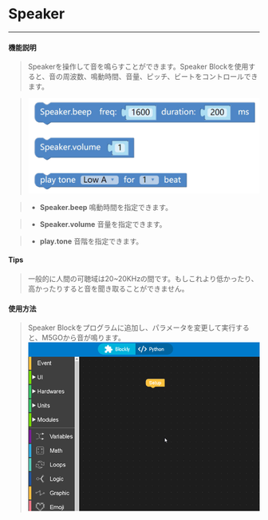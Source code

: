 # Speaker
__________________________

#### 機能説明

>Speakerを操作して音を鳴らすことができます。Speaker Blockを使用すると、音の周波数、鳴動時間、音量、ピッチ、ビートをコントロールできます。

>![Speaker](/image/Hardwares/Speaker.png)

>* __Speaker.beep__
鳴動時間を指定できます。

>* __Speaker.volume__
音量を指定できます。

>* __play.tone__
音階を指定できます。

#### Tips

>一般的に人間の可聴域は20~20KHzの間です。もしこれより低かったり、高かったりすると音を聞き取ることができません。

#### 使用方法

>Speaker Blockをプログラムに追加し、パラメータを変更して実行すると、M5GOから音が鳴ります。
>![RGB_user](/image/Hardwares/Speaker_user.gif)